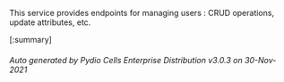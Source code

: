 






This service provides endpoints for managing users : CRUD operations, update attributes, etc.

[:summary]

###### Auto generated by Pydio Cells Enterprise Distribution v3.0.3 on 30-Nov-2021
